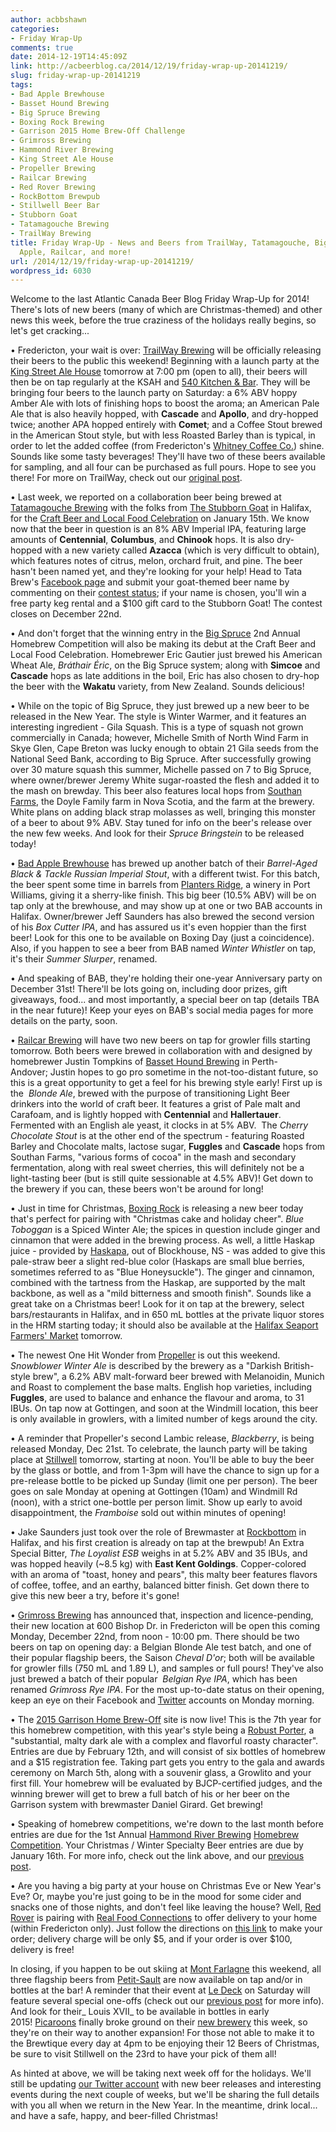 ```yaml
---
author: acbbshawn
categories:
- Friday Wrap-Up
comments: true
date: 2014-12-19T14:45:09Z
link: http://acbeerblog.ca/2014/12/19/friday-wrap-up-20141219/
slug: friday-wrap-up-20141219
tags:
- Bad Apple Brewhouse
- Basset Hound Brewing
- Big Spruce Brewing
- Boxing Rock Brewing
- Garrison 2015 Home Brew-Off Challenge
- Grimross Brewing
- Hammond River Brewing
- King Street Ale House
- Propeller Brewing
- Railcar Brewing
- Red Rover Brewing
- RockBottom Brewpub
- Stillwell Beer Bar
- Stubborn Goat
- Tatamagouche Brewing
- TrailWay Brewing
title: Friday Wrap-Up - News and Beers from TrailWay, Tatamagouche, Big Spruce, Bad
  Apple, Railcar, and more!
url: /2014/12/19/friday-wrap-up-20141219/
wordpress_id: 6030
---
```


Welcome to the last Atlantic Canada Beer Blog Friday Wrap-Up for 2014! There's lots of new beers (many of which are Christmas-themed) and other news this week, before the true craziness of the holidays really begins, so let's get cracking...

• Fredericton, your wait is over: [TrailWay Brewing](https://www.facebook.com/trailwaybrewing) will be officially releasing their beers to the public this weekend! Beginning with a launch party at the [King Street Ale House](http://thekingstreetalehouse.ca/) tomorrow at 7:00 pm (open to all), their beers will then be on tap regularly at the KSAH and [540 Kitchen & Bar](http://www.stubborngoat.ca/). They will be bringing four beers to the launch party on Saturday: a 6% ABV hoppy Amber Ale with lots of finishing hops to boost the aroma; an American Pale Ale that is also heavily hopped, with **Cascade** and **Apollo**, and dry-hopped twice; another APA hopped entirely with **Comet**; and a Coffee Stout brewed in the American Stout style, but with less Roasted Barley than is typical, in order to let the added coffee (from Fredericton's [Whitney Coffee Co.](http://www.whitneycoffee.com/)) shine. Sounds like some tasty beverages! They'll have two of these beers available for sampling, and all four can be purchased as full pours. Hope to see you there! For more on TrailWay, check out our [original post](http://acbeerblog.ca/2014/11/06/trailway-brewing-to-open-soon-in-fredericton/).

• Last week, we reported on a collaboration beer being brewed at [Tatamagouche Brewing](http://tatabrew.com/) with the folks from [The Stubborn Goat](http://www.stubborngoat.ca/) in Halifax, for the [Craft Beer and Local Food Celebration](http://localconnections.ca/events/view/482/craft-beer-and-local-food-celebration-2015) on January 15th. We know now that the beer in question is an 8% ABV Imperial IPA, featuring large amounts of **Centennial**, **Columbus**, and **Chinook** hops. It is also dry-hopped with a new variety called **Azacca** (which is very difficult to obtain), which features notes of citrus, melon, orchard fruit, and pine. The beer hasn't been named yet, and they're looking for your help! Head to Tata Brew's [Facebook page](https://www.facebook.com/tatabrew) and submit your goat-themed beer name by commenting on their [contest status](https://www.facebook.com/tatabrew/photos/a.1436793253227754.1073741828.1423201444586935/1543101805930231/?type=1); if your name is chosen, you'll win a free party keg rental and a $100 gift card to the Stubborn Goat! The contest closes on December 22nd.

• And don't forget that the winning entry in the [Big Spruce](http://www.bigspruce.ca/) 2nd Annual Homebrew Competition will also be making its debut at the Craft Beer and Local Food Celebration. Homebrewer Eric Gautier just brewed his American Wheat Ale, _Bráthair Éric_, on the Big Spruce system; along with **Simcoe** and **Cascade** hops as late additions in the boil, Eric has also chosen to dry-hop the beer with the **Wakatu** variety, from New Zealand. Sounds delicious!

• While on the topic of Big Spruce, they just brewed up a new beer to be released in the New Year. The style is Winter Warmer, and it features an interesting ingredient - Gila Squash. This is a type of squash not grown commercially in Canada; however, Michelle Smith of North Wind Farm in Skye Glen, Cape Breton was lucky enough to obtain 21 Gila seeds from the National Seed Bank, according to Big Spruce. After successfully growing over 30 mature squash this summer, Michelle passed on 7 to Big Spruce, where owner/brewer Jeremy White sugar-roasted the flesh and added it to the mash on brewday. This beer also features local hops from [Southan Farms](http://www.southanfarms.net/), the Doyle Family farm in Nova Scotia, and the farm at the brewery. White plans on adding black strap molasses as well, bringing this monster of a beer to about 9% ABV. Stay tuned for info on the beer's release over the new few weeks. And look for their _Spruce Bringstein_ to be released today!

• [Bad Apple Brewhouse](https://www.facebook.com/badapplebrewhouse) has brewed up another batch of their _Barrel-Aged Black & Tackle Russian Imperial Stout_, with a different twist. For this batch, the beer spent some time in barrels from [Planters Ridge](https://www.plantersridge.ca/), a winery in Port Williams, giving it a sherry-like finish. This big beer (10.5% ABV) will be on tap only at the brewhouse, and may show up at one or two BAB accounts in Halifax. Owner/brewer Jeff Saunders has also brewed the second version of his _Box Cutter IPA_, and has assured us it's even hoppier than the first beer! Look for this one to be available on Boxing Day (just a coincidence). Also, if you happen to see a beer from BAB named _Winter Whistler_ on tap, it's their _Summer Slurper_, renamed.

• And speaking of BAB, they're holding their one-year Anniversary party on December 31st! There'll be lots going on, including door prizes, gift giveaways, food... and most importantly, a special beer on tap (details TBA in the near future)! Keep your eyes on BAB's social media pages for more details on the party, soon.

• [Railcar Brewing](http://railcarbrewing.com/) will have two new beers on tap for growler fills starting tomorrow. Both beers were brewed in collaboration with and designed by homebrewer Justin Tompkins of [Basset Hound Brewing](https://www.facebook.com/bassetthoundhomebrewing) in Perth-Andover; Justin hopes to go pro sometime in the not-too-distant future, so this is a great opportunity to get a feel for his brewing style early! First up is the  _Blonde Ale_, brewed with the purpose of transitioning Light Beer drinkers into the world of craft beer. It features a grist of Pale malt and Carafoam, and is lightly hopped with **Centennial** and **Hallertauer**. Fermented with an English ale yeast, it clocks in at 5% ABV.  The _Cherry Chocolate Stout_ is at the other end of the spectrum - featuring Roasted Barley and Chocolate malts, lactose sugar, **Fuggles** and **Cascade** hops from Southan Farms, "various forms of cocoa" in the mash and secondary fermentation, along with real sweet cherries, this will definitely not be a light-tasting beer (but is still quite sessionable at 4.5% ABV)! Get down to the brewery if you can, these beers won't be around for long!

• Just in time for Christmas, [Boxing Rock](http://www.boxingrock.ca/) is releasing a new beer today that's perfect for pairing with "Christmas cake and holiday cheer". _Blue Toboggan_ is a Spiced Winter Ale; the spices in question include ginger and cinnamon that were added in the brewing process. As well, a little Haskap juice - provided by [Haskapa](http://haskapa.com/), out of Blockhouse, NS - was added to give this pale-straw beer a slight red-blue color (Haskaps are small blue berries, sometimes referred to as "Blue Honeysuckle"). The ginger and cinnamon, combined with the tartness from the Haskap, are supported by the malt backbone, as well as a "mild bitterness and smooth finish". Sounds like a great take on a Christmas beer! Look for it on tap at the brewery, select bars/restaurants in Halifax, and in 650 mL bottles at the private liquor stores in the HRM starting today; it should also be available at the [Halifax Seaport Farmers' Market](http://www.halifaxfarmersmarket.com/) tomorrow.

• The newest One Hit Wonder from [Propeller](http://www.drinkpropeller.ca/) is out this weekend. _Snowblower Winter Ale_ is described by the brewery as a "Darkish British-style brew", a 6.2% ABV malt-forward beer brewed with Melanoidin, Munich and Roast to complement the base malts. English hop varieties, including **Fuggles**, are used to balance and enhance the flavour and aroma, to 31 IBUs. On tap now at Gottingen, and soon at the Windmill location, this beer is only available in growlers, with a limited number of kegs around the city.

• A reminder that Propeller's second Lambic release, _Blackberry_, is being released Monday, Dec 21st. To celebrate, the launch party will be taking place at [Stillwell](http://www.barstillwell.com/) tomorrow, starting at noon. You'll be able to buy the beer by the glass or bottle, and from 1-3pm will have the chance to sign up for a pre-release bottle to be picked up Sunday (limit one per person). The beer goes on sale Monday at opening at Gottingen (10am) and Windmill Rd (noon), with a strict one-bottle per person limit. Show up early to avoid disappointment, the _Framboise_ sold out within minutes of opening!

• Jake Saunders just took over the role of Brewmaster at [Rockbottom](http://rockbottombrewpub.ca/) in Halifax, and his first creation is already on tap at the brewpub! An Extra Special Bitter, _The Loyalist ESB_ weighs in at 5.2% ABV and 35 IBUs, and was hopped heavily (~8.5 kg) with **East Kent Goldings**. Copper-colored with an aroma of "toast, honey and pears", this malty beer features flavors of coffee, toffee, and an earthy, balanced bitter finish. Get down there to give this new beer a try, before it's gone!

• [Grimross Brewing](https://www.facebook.com/pages/Grimross-Brewing-Co/110264115801307) has announced that, inspection and licence-pending, their new location at 600 Bishop Dr. in Fredericton will be open this coming Monday, December 22nd, from noon - 10:00 pm. There should be two beers on tap on opening day: a Belgian Blonde Ale test batch, and one of their popular flagship beers, the Saison _Cheval D'or_; both will be available for growler fills (750 mL and 1.89 L), and samples or full pours! They've also just brewed a batch of their popular  _Belgian Rye IPA_, which has been renamed _Grimross Rye IPA_. For the most up-to-date status on their opening, keep an eye on their Facebook and [Twitter](https://twitter.com/GrimrossBrewing) accounts on Monday morning.

• The [2015 Garrison Home Brew-Off](http://garrisonbrewing.com/show/home-brew-off/) site is now live! This is the 7th year for this homebrew competition, with this year's style being a [Robust Porter](http://bjcp.org/2008styles/style12.php#1b), a "substantial, malty dark ale with a complex and flavorful roasty character". Entries are due by February 12th, and will consist of six bottles of homebrew and a $15 registration fee. Taking part gets you entry to the gala and awards ceremony on March 5th, along with a souvenir glass, a Growlito and your first fill. Your homebrew will be evaluated by BJCP-certified judges, and the winning brewer will get to brew a full batch of his or her beer on the Garrison system with brewmaster Daniel Girard. Get brewing!

• Speaking of homebrew competitions, we're down to the last month before entries are due for the 1st Annual [Hammond River Brewing](https://www.facebook.com/hammondriverbrewery) [Homebrew Competition](http://hrbrewing.ca/competition/). Your Christmas / Winter Specialty Beer entries are due by January 16th. For more info, check out the link above, and our [previous post](http://acbeerblog.ca/2014/10/31/friday-wrap-up-oct-31st/).

• Are you having a big party at your house on Christmas Eve or New Year's Eve? Or, maybe you're just going to be in the mood for some cider and snacks one of those nights, and don't feel like leaving the house? Well, [Red Rover](http://www.redroverbrew.com/) is pairing with [Real Food Connections](http://www.realfoodconnections.ca/) to offer delivery to your home (within Fredericton only). Just follow the directions on [this link](http://www.redroverbrew.com/p/news-and-events.html) to make your order; delivery charge will be only $5, and if your order is over $100, delivery is free!

In closing, if you happen to be out skiing at [Mont Farlagne](http://www.montfarlagne.com/) this weekend, all three flagship beers from [Petit-Sault](http://brasseurspetitsault.com/) are now available on tap and/or in bottles at the bar! A reminder that their event at [Le Deck](http://tourismedmundston.com/en/oumanger.php?item=Resto-Bar+le+Deck&itemnum=22) on Saturday will feature several special one-offs (check out our [previous post](http://acbeerblog.ca/2014/12/05/friday-wrap-up-20141205/) for more info). And look for their_ Louis XVII_ to be available in bottles in early 2015! [Picaroons](https://www.facebook.com/picaroons) finally broke ground on their [new brewery](http://www.cbc.ca/news/canada/new-brunswick/picaroons-brewery-planned-for-former-gibson-roundhouse-1.1319171) this week, so they're on their way to another expansion! For those not able to make it to the Brewtique every day at 4pm to be enjoying their 12 Beers of Christmas, be sure to visit Stillwell on the 23rd to have your pick of them all!

As hinted at above, we will be taking next week off for the holidays. We'll still be updating [our Twitter account](https://twitter.com/ACBeerBlog) with new beer releases and interesting events during the next couple of weeks, but we'll be sharing the full details with you all when we return in the New Year. In the meantime, drink local... and have a safe, happy, and beer-filled Christmas!
